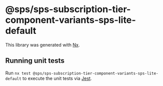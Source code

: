 # @sps/sps-subscription-tier-component-variants-sps-lite-default

This library was generated with [Nx](https://nx.dev).

## Running unit tests

Run `nx test @sps/sps-subscription-tier-component-variants-sps-lite-default` to execute the unit tests via [Jest](https://jestjs.io).

